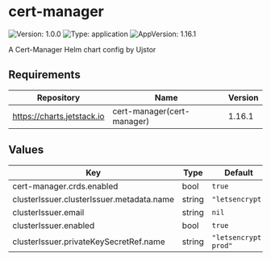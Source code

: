# cert-manager

![Version: 1.0.0](https://img.shields.io/badge/Version-1.0.0-informational?style=flat-square) ![Type: application](https://img.shields.io/badge/Type-application-informational?style=flat-square) ![AppVersion: 1.16.1](https://img.shields.io/badge/AppVersion-1.16.1-informational?style=flat-square)

A Cert-Manager Helm chart config by Ujstor

## Requirements

| Repository | Name | Version |
|------------|------|---------|
| https://charts.jetstack.io | cert-manager(cert-manager) | 1.16.1 |

## Values

| Key | Type | Default | Description |
|-----|------|---------|-------------|
| cert-manager.crds.enabled | bool | `true` |  |
| clusterIssuer.clusterIssuer.metadata.name | string | `"letsencrypt"` |  |
| clusterIssuer.email | string | `nil` |  |
| clusterIssuer.enabled | bool | `true` |  |
| clusterIssuer.privateKeySecretRef.name | string | `"letsencrypt-prod"` |  |

